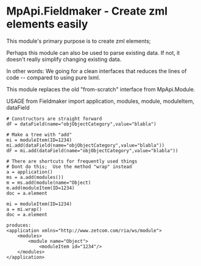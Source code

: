 # MpApi.Fieldmaker - Create zml elements easily

This module's primary purpose is to create zml elements; 

Perhaps this module can also be used to parse existing data. If not, it doesn't
really simplify changing existing data.

In other words: We going for a clean interfaces that reduces the lines of code
-- compared to using pure lxml.

This module replaces the old "from-scratch" interface from MpApi.Module. 

USAGE
    from Fieldmaker import application, modules, module, moduleItem, dataField

    # Constructors are straight forward
    dF = dataField(name="objObjectCategory",value="blabla")

    # Make a tree with "add"
    mi = moduleItem(ID=1234)
    mi.add(dataField(name="objObjectCategory",value="blabla"))
    dF = mi.add(dataField(name="objObjectCategory",value="blabla"))

    # There are shortcuts for frequently used things
    # Dont do this;  Use the method "wrap" instead
    a = application()
    ms = a.add(modules())
    m = ms.add(module(name="Object)
    m.add(moduleItem(ID=1234)
    doc = a.element

    mi = moduleItem(ID=1234)
    a = mi.wrap()
    doc = a.element 

    produces:
    <application xmlns="http://www.zetcom.com/ria/ws/module">
        <modules>
            <module name="Object">
                <moduleItem id="1234"/>
        </modules>
    </application>
            